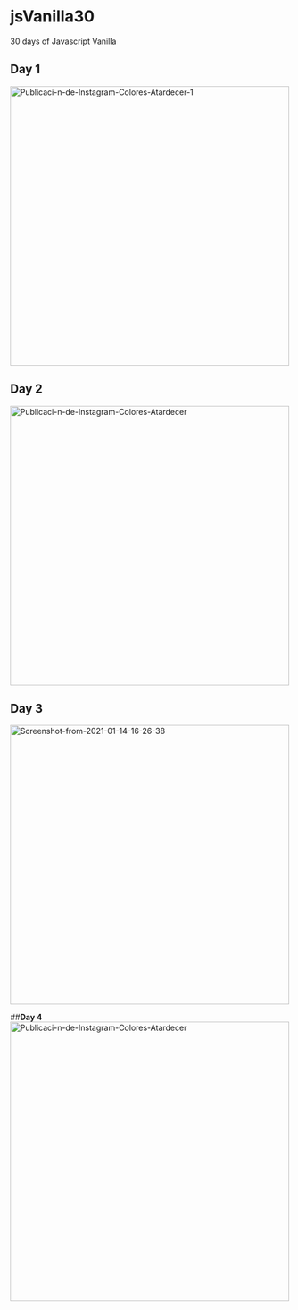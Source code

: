 # jsVanilla30
30 days of Javascript Vanilla

## **Day 1** 

<img width="500" height="500" src="https://i.ibb.co/xLvFFzr/Publicaci-n-de-Instagram-Colores-Atardecer-1.png" alt="Publicaci-n-de-Instagram-Colores-Atardecer-1" border="0">


## **Day 2** 

<img width="500" height="500" src="https://i.ibb.co/nsqFhRr/Publicaci-n-de-Instagram-Colores-Atardecer.png" alt="Publicaci-n-de-Instagram-Colores-Atardecer" border="0">


## **Day 3** 

<img width="500" height="500" src="https://i.ibb.co/6PhVHgp/Screenshot-from-2021-01-14-16-26-38.png" alt="Screenshot-from-2021-01-14-16-26-38" border="0">


##**Day 4**
<img width="500" height="500" src="https://i.ibb.co/7zTGRpq/Publicaci-n-de-Instagram-Colores-Atardecer.png" alt="Publicaci-n-de-Instagram-Colores-Atardecer" border="0">
